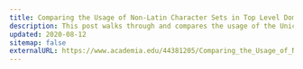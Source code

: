 ```yaml
---
title: Comparing the Usage of Non-Latin Character Sets in Top Level Domains
description: This post walks through and compares the usage of the Unicode character sets CJK, Arabic, Hangul, and more in Top Level Domains and their subsequent Second-Level Domains.
updated: 2020-08-12
sitemap: false
externalURL: https://www.academia.edu/44381205/Comparing_the_Usage_of_Non_Latin_Character_Sets_in_Top_Level_Domains
---
```

